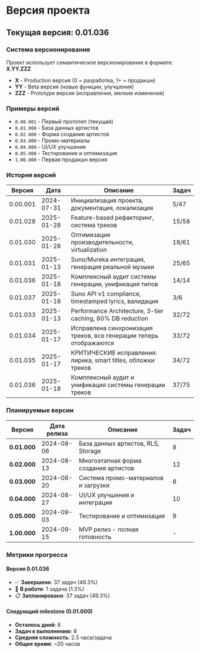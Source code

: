 # Версия проекта

## Текущая версия: 0.01.036

### Система версионирования

Проект использует семантическое версионирование в формате: **X.YY.ZZZ**

- **X** - Production версия (0 = разработка, 1+ = продакшн)
- **YY** - Beta версия (новые функции, улучшения)
- **ZZZ** - Prototype версия (исправления, мелкие изменения)

### Примеры версий

- `0.00.001` - Первый прототип (текущая)
- `0.01.000` - База данных артистов
- `0.02.000` - Форма создания артистов  
- `0.03.000` - Промо-материалы
- `0.04.000` - UI/UX улучшения
- `0.05.000` - Тестирование и оптимизация
- `1.00.000` - Первая продакшн версия

### История версий

| Версия | Дата | Описание | Задач |
|--------|------|----------|--------|
| 0.00.001 | 2024-07-31 | Инициализация проекта, документация, локализация | 5/47 |
| 0.01.028 | 2025-01-28 | Feature-based рефакторинг, система треков | 15/58 |
| 0.01.030 | 2025-01-28 | Оптимизация производительности, virtualization | 18/61 |
| 0.01.031 | 2025-01-13 | Suno/Mureka интеграция, генерация реальной музыки | 25/65 |
| 0.01.036 | 2025-01-18 | Комплексный аудит системы генерации, унификация типов | 14/14 |
| 0.01.037 | 2025-01-18 | Suno API v1 compliance, timestamped lyrics, валидация | 3/6 |
| 0.01.033 | 2025-01-13 | Performance Architecture, 3-tier caching, 80% DB reduction | 32/72 |
| 0.01.034 | 2025-01-17 | Исправлена синхронизация треков, все генерации теперь отображаются | 33/72 |
| 0.01.035 | 2025-01-17 | КРИТИЧЕСКИЕ исправления: лирика, smart titles, обложки треков | 34/72 |
| 0.01.036 | 2025-01-18 | Комплексный аудит и унификация системы генерации треков | 37/75 |

### Планируемые версии

| Версия | Дата релиза | Описание | Задач |
|--------|-------------|----------|--------|
| **0.01.000** | 2024-08-06 | База данных артистов, RLS, Storage | 8 |
| **0.02.000** | 2024-08-13 | Многоэтапная форма создания артистов | 12 |
| **0.03.000** | 2024-08-20 | Система промо-материалов и загрузки | 8 |
| **0.04.000** | 2024-08-27 | UI/UX улучшения и интеграция | 10 |
| **0.05.000** | 2024-09-03 | Тестирование и оптимизация | 9 |
| **1.00.000** | 2024-09-15 | MVP релиз - полная готовность | - |

### Метрики прогресса

#### Версия 0.01.036
- ✅ **Завершено**: 37 задач (49.3%)
- 🚧 **В работе**: 1 задача (1.3%)
- 📋 **Запланировано**: 37 задач (49.3%)

#### Следующий milestone (0.01.000)
- **Осталось дней**: 6
- **Задач к выполнению**: 8
- **Средняя сложность**: 2.5 часа/задача
- **Общее время**: ~20 часов